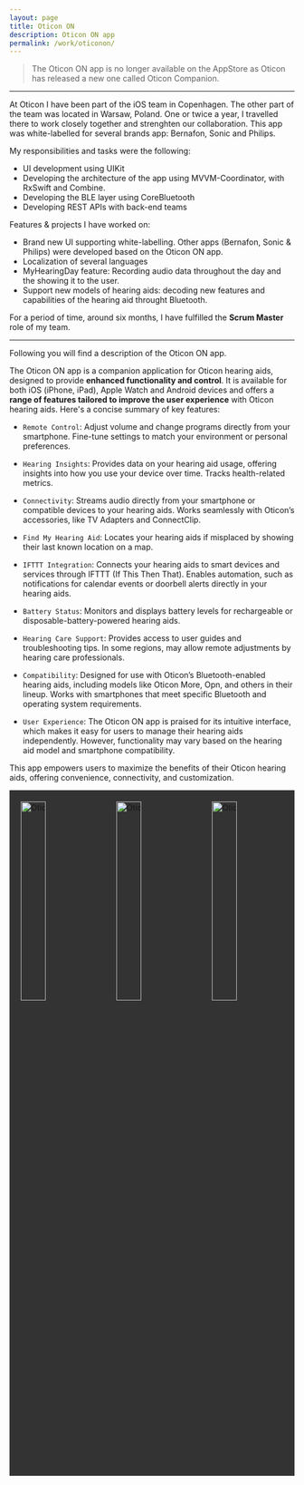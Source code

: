 ```yaml
---
layout: page
title: Oticon ON
description: Oticon ON app
permalink: /work/oticonon/
---
```


<link rel="stylesheet" href="/assets/css/styles.css">
<style type="text/css">
div.scroll-container {
  background-color: #333;
  overflow: auto;
  white-space: nowrap;
  padding: 10px;
}
div.scroll-container img {
  padding: 10px;
}
img {
  width: 30%;
  height: 30%;
}
</style>

> The Oticon ON app is no longer available on the AppStore as Oticon has released a new one called Oticon Companion.

---

At Oticon I have been part of the iOS team in Copenhagen. The other part of the team was located in Warsaw, Poland. One or twice a year, I travelled there to work closely together and strenghten our collaboration. This app was white-labelled for several brands app: Bernafon, Sonic and Philips.

My responsibilities and tasks were the following:

- UI development using UIKit
- Developing the architecture of the app using MVVM-Coordinator, with RxSwift and Combine.
- Developing the BLE layer using CoreBluetooth
- Developing REST APIs with back-end teams

Features & projects I have worked on:

- Brand new UI supporting white-labelling.
  Other apps (Bernafon, Sonic & Philips) were developed based on the Oticon ON app.
- Localization of several languages
- MyHearingDay feature: Recording audio data throughout the day and the showing it to the user.
- Support new models of hearing aids: decoding new features and capabilities of the hearing aid throught Bluetooth.

For a period of time, around six months, I have fulfilled the **Scrum Master** role of my team.

---

Following you will find a description of the Oticon ON app.

The Oticon ON app is a companion application for Oticon hearing aids, designed to provide **enhanced functionality and control**. It is available for both iOS (iPhone, iPad), Apple Watch and Android devices and offers a **range of features tailored to improve the user experience** with Oticon hearing aids. Here's a concise summary of key features:

- `Remote Control`:
  Adjust volume and change programs directly from your smartphone.
  Fine-tune settings to match your environment or personal preferences.

- `Hearing Insights`:
  Provides data on your hearing aid usage, offering insights into how you use your device over time.
  Tracks health-related metrics.

- `Connectivity`:
  Streams audio directly from your smartphone or compatible devices to your hearing aids.
  Works seamlessly with Oticon’s accessories, like TV Adapters and ConnectClip.

- `Find My Hearing Aid`:
  Locates your hearing aids if misplaced by showing their last known location on a map.

- `IFTTT Integration`:
  Connects your hearing aids to smart devices and services through IFTTT (If This Then That).
  Enables automation, such as notifications for calendar events or doorbell alerts directly in your hearing aids.

- `Battery Status`:
  Monitors and displays battery levels for rechargeable or disposable-battery-powered hearing aids.

- `Hearing Care Support`:
  Provides access to user guides and troubleshooting tips.
  In some regions, may allow remote adjustments by hearing care professionals.

- `Compatibility`:
  Designed for use with Oticon’s Bluetooth-enabled hearing aids, including models like Oticon More, Opn, and others in their lineup.
  Works with smartphones that meet specific Bluetooth and operating system requirements.

- `User Experience`:
  The Oticon ON app is praised for its intuitive interface, which makes it easy for users to manage their hearing aids independently. However, functionality may vary based on the hearing aid model and smartphone compatibility.

This app empowers users to maximize the benefits of their Oticon hearing aids, offering convenience, connectivity, and customization.

<div class="scroll-container">
  <img src="../../assets/images/oticon/01.jpg" alt="Oticon ON" title="Oticon ON"/>
  <img src="../../assets/images/oticon/02.jpg" alt="Oticon ON" title="Oticon ON"/>
  <img src="../../assets/images/oticon/03.jpg" alt="Oticon ON" title="Oticon ON"/>
  <img src="../../assets/images/oticon/04.jpg" alt="Oticon ON" title="Oticon ON"/>
  <img src="../../assets/images/oticon/05.jpg" alt="Oticon ON" title="Oticon ON"/>
  <img src="../../assets/images/oticon/06.jpg" alt="Oticon ON" title="Oticon ON"/>
</div>
